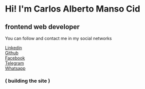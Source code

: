 # Hi! I'm Carlos Alberto Manso Cid
## frontend web developer

You can follow and contact me in my social networks

[Linkedin](https://www.linkedin.com/in/carlos-alberto-manso-cid-265a5020a/)\
[Github](https://github.com/CarlosMansoCid)\
[Facebook](https://www.facebook.com/profile.php?id=100010290604606)\
[Telegram](https://github.com/facebook/create-react-app)\
[Whatsapp](https://wa.me/+5355129522)

### ( building the site )